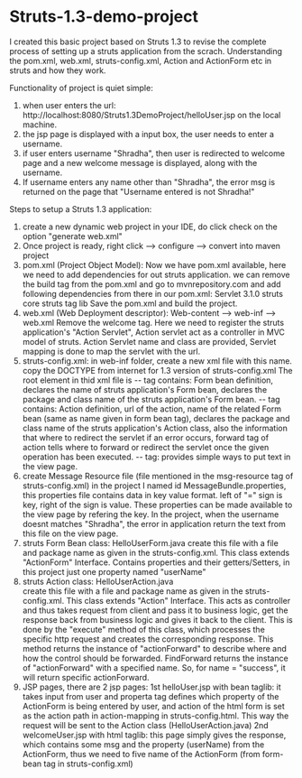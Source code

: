 # Struts-1.3-demo-project

I created this basic project based on Struts 1.3 to revise the complete process of setting up a struts application from the scrach.
Understanding the pom.xml, web.xml, struts-config.xml, Action and ActionForm etc in struts and how they work.

Functionality of project is quiet simple: 
1. when  user enters the url: http://localhost:8080/Struts1.3DemoProject/helloUser.jsp on the local machine.
2. the jsp page is displayed with a input box, the user needs to enter a username.
3. if user enters username "Shradha", then user is redirected to welcome page and a new welcome message is displayed,
   along with the username.
4. If username enters any name other than "Shradha", the error msg is returned on the page that "Username entered is not Shradha!" 

Steps to setup a Struts 1.3 application:


1. create a new dynamic web project in your IDE, do click check on the option "generate web.xml"
2. Once project is ready, right click --> configure --> convert into maven project
3. pom.xml (Project Object Model):
   Now we have pom.xml available, here we need to add dependencies for out struts application.
   we can remove the build tag from the pom.xml and 
   go to mvnrepository.com and add following dependencies from there in our pom.xml:
   Servlet 3.1.0
   struts core
   struts tag lib
   Save the pom.xml and build the project.
4. web.xml (Web Deployment descriptor):
   Web-content --> web-inf --> web.xml
   Remove the welcome tag. Here we need to register the struts application's "Action Servlet", Action servlet act as a            controller in MVC model of struts.
   Action Servlet name and class are provided, Servlet mapping is done to map the servlet with the url.
5. struts-config.xml:
   in web-inf folder, create a new xml file with this name.
   copy the DOCTYPE from internet for 1.3 version of struts-config.xml
   The root element in thid xml file is <struts-config>
   -- <form-beans> tag contains:
      Form bean definition,
      declares the name of struts application's Form bean,
      declares the package and class name of the struts application's Form bean.
   -- <action-mapping> tag contains:
      Action definition,
      url of the action,
      name of the related Form bean (same as name given in form bean tag),
      declares the package and class name of the struts application's Action class,
      also the information that where to redirect the servlet if an error occurs,
      forward tag of action tells where to forward or redirect the servlet once the given operation has been executed.
   -- <message-resource> tag:
      provides simple ways to put text in the view page.
 6. create Message Resource file (file mentioned in the msg-resource tag of struts-config.xml)
    in the project I named id MessageBundle.properties, this properties file contains data in key value format.
    left of "=" sign is key, right of the sign is value.
    These properties can be made available to the view page by refering the key.
    In the project, when the username doesnt matches "Shradha", the error in application return the text from this file on the     view page.
 7. struts Form Bean class: HelloUserForm.java
    create this file with a file and package name as given in the struts-config.xml.
    This class extends "ActionForm" Interface.
    Contains properties and their getters/Setters, in this project just one property named "userName"
 8. struts Action class: HelloUserAction.java  
    create this file with a file and package name as given in the struts-config.xml.
    This class extends "Action" Interface.
    This acts as controller and thus takes request from client and pass it to business logic, get the response back from           business logic and gives it back to the client.
    This is done by the "execute" method of this class, which processes the specific http request and creates the                 corresponding response. 
    This method returns the instance of "actionForward" to describe where and how the control should be forwarded.
    FindForward returns the instance of "actionForward" with a specified name. So, for name = "success", it will return           specific actionForward.
 9. JSP pages, there are 2 jsp pages: 
    1st helloUser.jsp with bean taglib: it takes input from user and properta tag defines which property of the ActionForm  is     being entered by user,
    and action of the html form is set as the action path in action-mapping in struts-config.html. 
    This way the request will be sent to the Action class (HelloUserAction.java)
    2nd welcomeUser.jsp with html taglib: this page simply gives the response, which contains some msg and the property          (userName) from the ActionForm, thus we need to five name of the ActionForm (from form-bean tag in struts-config.xml)
    
    
    
   
    
      
     
      
   
   
